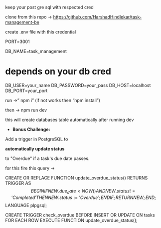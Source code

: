 keep your post gre sql with respected cred

clone from this repo  → https://github.com/HarshadHindlekar/task-management-be

create .env file with this credential


PORT=3001

DB_NAME=task_management

# depends on your db cred
DB_USER=your_name
DB_PASSWORD=your_pass
DB_HOST=localhost
DB_PORT=your_port

run →” npm i” (if not works then “npm install”)

then → npm run dev 

this will create databases table automatically after running dev

- **Bonus Challenge:**

Add a trigger in PostgreSQL to

**automatically update status**

to "Overdue" if a task's due date passes.

for this fire this query  ->

CREATE OR REPLACE FUNCTION update_overdue_status()
RETURNS TRIGGER AS $$
BEGIN
IF NEW.due_date < NOW() AND NEW.status != 'Completed' THEN
NEW.status := 'Overdue';
END IF;
RETURN NEW;
END;
$$ LANGUAGE plpgsql;

CREATE TRIGGER check_overdue
BEFORE INSERT OR UPDATE ON tasks
FOR EACH ROW
EXECUTE FUNCTION update_overdue_status();